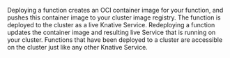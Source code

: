 <!-- Snippet used in the following topics:
- /docs/getting-started/build-run-deploy-func.md
-->
Deploying a function creates an OCI container image for your function, and pushes this container image to your cluster image registry. The function is deployed to the cluster as a live Knative Service. Redeploying a function updates the container image and resulting live Service that is running on your cluster. Functions that have been deployed to a cluster are accessible on the cluster just like any other Knative Service.
